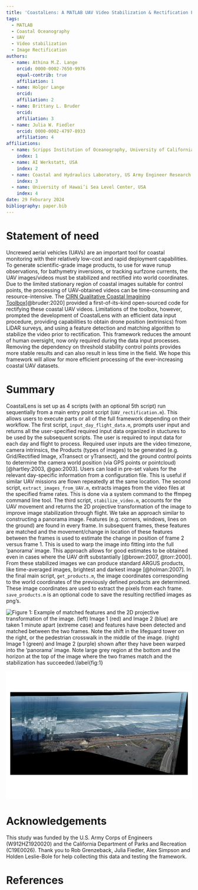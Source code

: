 ```yaml
---
title: 'CoastalLens: A MATLAB UAV Video Stabilization & Rectification Framework'
tags:
  - MATLAB
  - Coastal Oceanography
  - UAV
  - Video stabilization
  - Image Rectification
authors: 
  - name: Athina M.Z. Lange
    orcid: 0000-0002-7650-9976
    equal-contrib: true
    affiliation: 1
  - name: Holger Lange
    orcid: 
    affiliation: 2
  - name: Brittany L. Bruder
    orcid: 
    affiliation: 3
  - name: Julia W. Fiedler
    orcid: 0000-0002-4797-8933
    affiliation: 4
affiliations:
  - name: Scripps Institution of Oceanography, University of California, San Diego, USA
    index: 1
  - name: AI Werkstatt, USA
    index: 2
  - name: Coastal and Hydraulics Laboratory, US Army Engineer Research and Development Center, USA
    index: 3
  - name: University of Hawai’i Sea Level Center, USA
    index: 4
date: 29 Feburary 2024
bibliography: paper.bib
---
```


# Statement of need
Uncrewed aerial vehicles (UAVs) are an important tool for coastal monitoring with their relatively low-cost and rapid deployment capabilities. To generate scientific-grade image products, to use for wave runup observations, for bathymetry inversions, or tracking surfzone currents, the UAV images/videos must be stabilized and rectified into world coordinates. Due to the limited stationary region of coastal images suitable for control points, the processing of  UAV-obtained videos can be time-consuming and resource-intensive. The [CIRN Qualitative Coastal Imagining Toolbox](https://github.com/Coastal-Imaging-Research-Network/CIRN-Quantitative-Coastal-Imaging-Toolbox)[@bruder:2020] provided a first-of-its-kind open-sourced code for rectifying these coastal UAV videos. Limitations of the toolbox, however, prompted the development of CoastalLens with an efficient data input procedure, providing capabilities to obtain drone position (extrinsics) from LiDAR surveys, and using a feature detection and matching algorithm to stabilize the video prior to rectification. This framework reduces the amount of human oversight, now only required during the data input processes. Removing the dependency on threshold stability control points provides more stable results and can also result in less time in the field. We hope this framework will allow for more efficient processing of the ever-increasing coastal UAV datasets. 

# Summary
CoastalLens is set up as 4 scripts (with an optional 5th script) run sequentially from a main entry point script (``UAV_rectification.m``). This allows users to execute parts or all of the full framework depending on their workflow. The first script, ``input_day_flight_data.m``, prompts user input and returns all the user-specified required input data organized in stuctures to be used by the subsequent scripts. The user is required to input data for each day and flight to process. Required user inputs are the video timezone, camera intrinsics, the Products (types of images) to be generated (e.g. Grid/Rectified Image, xTransect or yTransect), and the ground control points to determine the camera world position (via GPS points or pointcloud) [@hartley:2003, @gao:2003]. Users can load in pre-set values for the relevant day-specific information from a configuration file. This is useful if similar UAV missions are flown repeatedly at the same location. The second script, ``extract_images_from_UAV.m``, extracts images from the video files at the specified frame rates. This is done via a system command to the ffmpeg command line tool. 
The third script, ``stabilize_video.m``, accounts for the UAV movement and returns the 2D projective transformation of the image to improve image stabilization through flight. We take an approach similar to constructing a panorama image. Features (e.g. corners, windows, lines on the ground) are found in every frame. In subsequent frames, these features are matched and the movement/change in location of these features between the frames is used to estimate the change in position of frame 2 versus frame 1. This is used to warp the image into fitting into the full ‘panorama’ image. This approach allows for good estimates to be obtained even in cases where the UAV drift substantially [@brown:2007, @torr:2000]. From these stabilized images we can produce standard ARGUS products, like time-averaged images, brightest and darkest image [@holman:2007]. In the final main script, ``get_products.m``, the image coordinates corresponding to the world coordinates of the previously defined products are determined. These image coordinates are used to extract the pixels from each frame. ``save_products.m`` is an optional code to save the resulting rectified images as png’s.

![Figure 1: Example of matched features and the 2D projective transformation of the image. (left) Image 1 (red) and Image 2 (blue) are taken 1 minute apart (extreme case) and features have been detected and matched between the two frames. Note the shift in the lifeguard tower on the right, or the pedestrian crosswalk in the middle of the image. (right) Image 1 (green) and Image 2 (purple) shown after they have been warped into the ‘panorama’ image. Note large grey region at the bottom and the horizon at the top of the image where the two frames match and the stabilization has succeeded.\label{fig:1}](https://github.com/AthinaLange/CoastalLens/blob/main/docs/get_extrinsics_fd_example.png)


![Figure 2: Example of 17 minutes of video stitched together. Extreme drift in the UAV can be seen, but horizon at the top and road at the bottom of the image remain stable.\label{fig:2}](https://github.com/AthinaLange/CoastalLens/blob/main/docs/20211026_Torrey_01_Panorama.png)

# Acknowledgements
This study was funded by the U.S. Army Corps of Engineers (W912HZ1920020) and the California Department of Parks and Recreation (C19E0026). Thank you to Rob Grenzeback, Julia Fiedler, Alex Simpson and Holden Leslie-Bole for help collecting this data and testing the framework. 

# References
